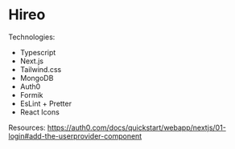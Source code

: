 # Hireo

Technologies:

- Typescript
- Next.js
- Tailwind.css
- MongoDB
- Auth0
- Formik
- EsLint + Pretter
- React Icons

Resources:
<https://auth0.com/docs/quickstart/webapp/nextjs/01-login#add-the-userprovider-component>
